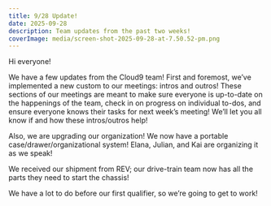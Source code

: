 ```yaml
---
title: 9/28 Update!
date: 2025-09-28
description: Team updates from the past two weeks!
coverImage: media/screen-shot-2025-09-28-at-7.50.52-pm.png
---
```

Hi everyone!

We have a few updates from the Cloud9 team! First and foremost, we’ve implemented a new custom to our meetings: intros and outros! These sections of our meetings are meant to make sure everyone is up-to-date on the happenings of the team, check in on progress on individual to-dos, and ensure everyone knows their tasks for next week’s meeting! We’ll let you all know if and how these intros/outros help!

Also, we are upgrading our organization! We now have a portable case/drawer/organizational system! Elana, Julian, and Kai are organizing it as we speak!

We received our shipment from REV; our drive-train team now has all the parts they need to start the chassis!

We have a lot to do before our first qualifier, so we’re going to get to work!
